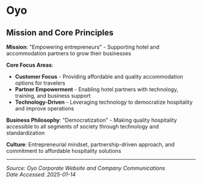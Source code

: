 # Oyo

## Mission and Core Principles

**Mission**: "Empowering entrepreneurs" - Supporting hotel and accommodation partners to grow their businesses

**Core Focus Areas**:
- **Customer Focus** - Providing affordable and quality accommodation options for travelers
- **Partner Empowerment** - Enabling hotel partners with technology, training, and business support
- **Technology-Driven** - Leveraging technology to democratize hospitality and improve operations

**Business Philosophy**: "Democratization" - Making quality hospitality accessible to all segments of society through technology and standardization

**Culture**: Entrepreneurial mindset, partnership-driven approach, and commitment to affordable hospitality solutions

---
*Source: Oyo Corporate Website and Company Communications*  
*Date Accessed: 2025-01-14*